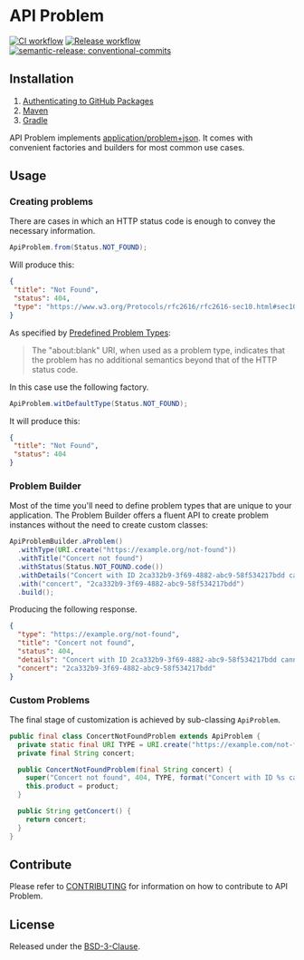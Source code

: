 # API Problem

[![CI workflow](https://github.com/montealegreluis/api-problem/actions/workflows/ci.yml/badge.svg)](https://github.com/montealegreluis/api-problem/actions/workflows/ci.yml)
[![Release workflow](https://github.com/montealegreluis/api-problem/actions/workflows/release.yml/badge.svg)](https://github.com/montealegreluis/api-problem/actions/workflows/release.yml)
[![semantic-release: conventional-commits](https://img.shields.io/badge/semantic--release-conventionalcommits-e10079?logo=semantic-release)](https://github.com/semantic-release/semantic-release)

## Installation

1. [Authenticating to GitHub Packages](https://github.com/MontealegreLuis/api-problem/blob/main/docs/installation/authentication.md)
2. [Maven](https://github.com/MontealegreLuis/api-problem/blob/main/docs/installation/maven.md)
3. [Gradle](https://github.com/MontealegreLuis/api-problem/blob/main/docs/installation/gradle.md)

API Problem implements [application/problem+json](https://tools.ietf.org/html/rfc7807).
It comes with convenient factories and builders for most common use cases.

## Usage

### Creating problems

There are cases in which an HTTP status code is enough to convey the necessary information. 

```java
ApiProblem.from(Status.NOT_FOUND);
```

Will produce this:

```json
{
 "title": "Not Found",
 "status": 404,
 "type": "https://www.w3.org/Protocols/rfc2616/rfc2616-sec10.html#sec10.4.5"
}
```

As specified by [Predefined Problem Types](https://tools.ietf.org/html/rfc7807#section-4.2):

> The "about:blank" URI, when used as a problem type, indicates that the problem has no additional semantics beyond that of the HTTP status code.

In this case use the following factory.

```java
ApiProblem.witDefaultType(Status.NOT_FOUND);
```

It will produce this:

```json
{
 "title": "Not Found",
 "status": 404
}
```

### Problem Builder

Most of the time you'll need to define problem types that are unique to your application. 
The Problem Builder offers a fluent API to create problem instances without the need to create custom classes:

```java
ApiProblemBuilder.aProblem()
  .withType(URI.create("https://example.org/not-found"))
  .withTitle("Concert not found")
  .withStatus(Status.NOT_FOUND.code())
  .withDetails("Concert with ID 2ca332b9-3f69-4882-abc9-58f534217bdd cannot be found")
  .with("concert", "2ca332b9-3f69-4882-abc9-58f534217bdd")
  .build();
```

Producing the following response.

```json
{
  "type": "https://example.org/not-found",
  "title": "Concert not found",
  "status": 404,
  "details": "Concert with ID 2ca332b9-3f69-4882-abc9-58f534217bdd cannot be found",
  "concert": "2ca332b9-3f69-4882-abc9-58f534217bdd"
}
```

### Custom Problems

The final stage of customization is achieved by sub-classing `ApiProblem`. 

```java
public final class ConcertNotFoundProblem extends ApiProblem {
  private static final URI TYPE = URI.create("https://example.com/not-found");
  private final String concert;

  public ConcertNotFoundProblem(final String concert) {
    super("Concert not found", 404, TYPE, format("Concert with ID %s cannot be found", concert), null, null);
    this.product = product;
  }

  public String getConcert() {
    return concert;
  }
}
```

## Contribute

Please refer to [CONTRIBUTING](https://github.com/MontealegreLuis/api-problem/blob/main/CONTRIBUTING.md) for information on how to contribute to API Problem.

## License

Released under the [BSD-3-Clause](https://github.com/MontealegreLuis/api-problem/blob/main/LICENSE).
